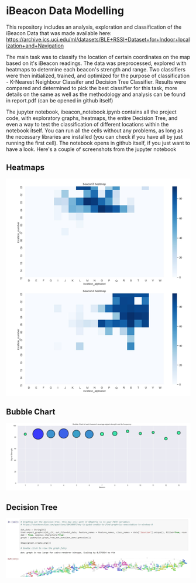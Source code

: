 # iBeacon Data Modelling
 
This repository includes an analysis, exploration and classification of the iBeacon Data that was made available here: https://archive.ics.uci.edu/ml/datasets/BLE+RSSI+Dataset+for+Indoor+localization+and+Navigation

The main task was to classify the location of certain coordinates on the map based on it's iBeacon readings. The data was preprocessed, explored with heatmaps to determine each beacon's strength and range. Two classifiers were then initialized, trained, and optimized for the purpose of classification - K-Nearest Neighbour Classifer and Decision Tree Classifier. Results were compared and determined to pick the best classifier for this task, more details on the same as well as the methodology and analysis can be found in report.pdf (can be opened in github itself)

The jupyter notebook, ibeacon_notebook.ipynb contains all the project code, with exploratory graphs, heatmaps, the entire Decision Tree, and even a way to test the classification of different locations within the notebook itself. You can run all the cells without any problems, as long as the necessary libraries are installed (you can check if you have all by just running the first cell). The notebook opens in github itself, if you just want to have a look. Here's a couple of screenshots from the jupyter notebook

## Heatmaps
![Sample Run](/images/heatmaps.jpg)

## Bubble Chart
![Sample Run](/images/bubble_chart.jpg)

## Decision Tree
![Sample Run](/images/decision_tree.jpg)
